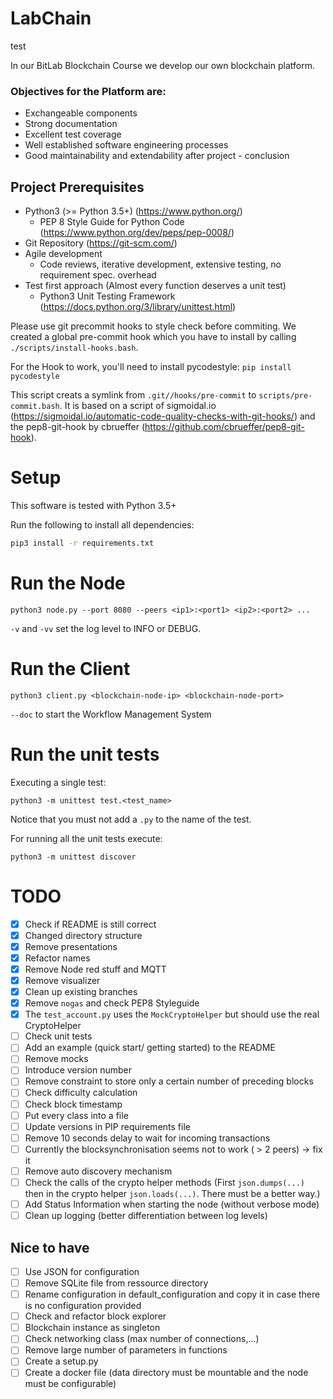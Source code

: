 # LabChain
test

In our BitLab Blockchain Course we develop our own blockchain platform.

### Objectives for the Platform are:

- Exchangeable components
- Strong documentation
- Excellent test coverage
- Well established software engineering processes
- Good maintainability and extendability  after project - conclusion


## Project Prerequisites
- Python3 (>= Python 3.5+) (https://www.python.org/)
  - PEP 8 Style Guide for Python Code (https://www.python.org/dev/peps/pep-0008/)
- Git Repository (https://git-scm.com/)
- Agile development
  - Code reviews, iterative development, extensive testing, no requirement spec. overhead
- Test first approach (Almost every function deserves a unit test)
  - Python3 Unit Testing Framework (https://docs.python.org/3/library/unittest.html)

Please use git precommit hooks to style check before commiting. We created a global pre-commit hook which you have to install by calling ```./scripts/install-hooks.bash```.

For the Hook to work, you'll need to install pycodestyle: ```pip install pycodestyle```

This script creats a symlink from ```.git//hooks/pre-commit``` to ```scripts/pre-commit.bash```. It is based on a script of sigmoidal.io (https://sigmoidal.io/automatic-code-quality-checks-with-git-hooks/) and the pep8-git-hook by cbrueffer (https://github.com/cbrueffer/pep8-git-hook).


# Setup

This software is tested with Python 3.5+

Run the following to install all dependencies:

```bash
pip3 install -r requirements.txt

```

# Run the Node

```
python3 node.py --port 8080 --peers <ip1>:<port1> <ip2>:<port2> ...
```

`-v` and `-vv` set the log level to INFO or DEBUG.

# Run the Client

```
python3 client.py <blockchain-node-ip> <blockchain-node-port>
```

`--doc` to start the Workflow Management System

# Run the unit tests

Executing a single test:

```
python3 -m unittest test.<test_name>
```

Notice that you must not add a `.py` to the name of the test.

For running all the unit tests execute:

```
python3 -m unittest discover
```

# TODO

- [x] Check if README is still correct
- [x] Changed directory structure
- [x] Remove presentations
- [x] Refactor names
- [x] Remove Node red stuff and MQTT
- [x] Remove visualizer
- [x] Clean up existing branches
- [x] Remove `nogas` and check PEP8 Styleguide
- [x] The `test_account.py` uses the `MockCryptoHelper` but should use the real CryptoHelper
- [ ] Check unit tests
- [ ] Add an example (quick start/ getting started) to the README
- [ ] Remove mocks
- [ ] Introduce version number
- [ ] Remove constraint to store only a certain number of preceding blocks
- [ ] Check difficulty calculation
- [ ] Check block timestamp
- [ ] Put every class into a file
- [ ] Update versions in PIP requirements file
- [ ] Remove 10 seconds delay to wait for incoming transactions
- [ ] Currently the blocksynchronisation seems not to work ( > 2 peers) -> fix it
- [ ] Remove auto discovery mechanism
- [ ] Check the calls of the crypto helper methods (First `json.dumps(...)` then in the crypto helper `json.loads(...)`. There must be a better way.)
- [ ] Add Status Information when starting the node (without verbose mode)
- [ ] Clean up logging (better differentiation between log levels)

## Nice to have

- [ ] Use JSON for configuration
- [ ] Remove SQLite file from ressource directory
- [ ] Rename configuration in default_configuration and copy it in case there is no configuration provided
- [ ] Check and refactor block explorer
- [ ] Blockchain instance as singleton
- [ ] Check networking class (max number of connections,...)
- [ ] Remove large number of parameters in functions
- [ ] Create a setup.py
- [ ] Create a docker file (data directory must be mountable and the node must be configurable)

